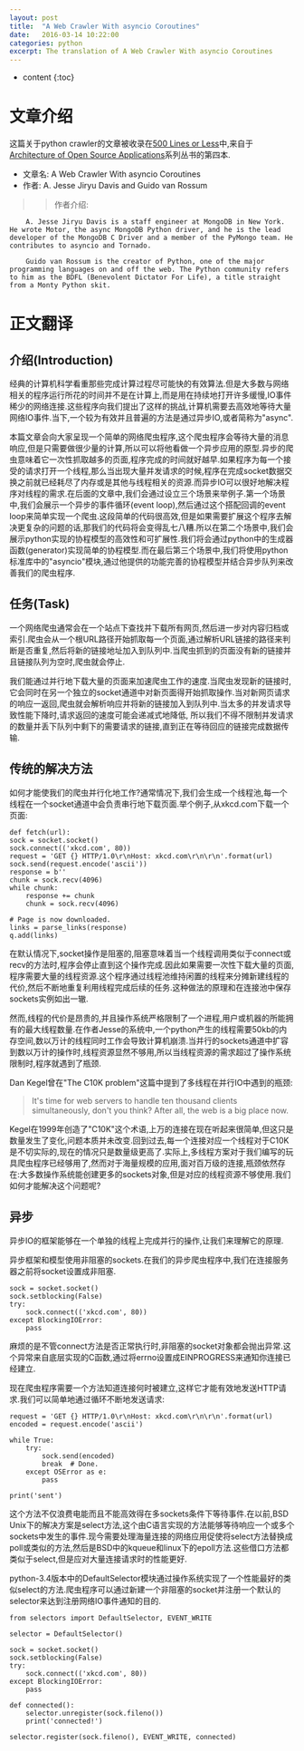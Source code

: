```yaml
---
layout: post
title:  "A Web Crawler With asyncio Coroutines"
date:   2016-03-14 10:22:00
categories: python
excerpt: The translation of A Web Crawler With asyncio Coroutines
---
```


* content
{:toc}

# 文章介绍

这篇关于python crawler的文章被收录在[500 Lines or Less](http://aosabook.org/en/500L/a-web-crawler-with-asyncio-coroutines.html)中,来自于[Architecture of Open Source Applications](http://aosabook.org/en/index.html)系列丛书的第四本.

- 文章名: A Web Crawler With asyncio Coroutines
- 作者: A. Jesse Jiryu Davis and Guido van Rossum

>> 作者介绍:

        A. Jesse Jiryu Davis is a staff engineer at MongoDB in New York. He wrote Motor, the async MongoDB Python driver, and he is the lead developer of the MongoDB C Driver and a member of the PyMongo team. He contributes to asyncio and Tornado.

        Guido van Rossum is the creator of Python, one of the major programming languages on and off the web. The Python community refers to him as the BDFL (Benevolent Dictator For Life), a title straight from a Monty Python skit.


# 正文翻译

## 介绍(Introduction)

经典的计算机科学看重那些完成计算过程尽可能快的有效算法.但是大多数与网络相关的程序运行所花的时间并不是在计算上,而是用在持续地打开许多缓慢,IO事件稀少的网络连接.这些程序向我们提出了这样的挑战,计算机需要去高效地等待大量网络IO事件.当下,一个较为有效并且普遍的方法是通过异步IO,或者简称为"async".

本篇文章会向大家呈现一个简单的网络爬虫程序,这个爬虫程序会等待大量的消息响应,但是只需要做很少量的计算,所以可以将他看做一个异步应用的原型.异步的爬虫意味着它一次性抓取越多的页面,程序完成的时间就好越早.如果程序为每一个接受的请求打开一个线程,那么当出现大量并发请求的时候,程序在完成socket数据交换之前就已经耗尽了内存或是其他与线程相关的资源.而异步IO可以很好地解决程序对线程的需求.在后面的文章中,我们会通过设立三个场景来举例子.第一个场景中,我们会展示一个异步的事件循环(event loop),然后通过这个搭配回调的event loop来简单实现一个爬虫.这段简单的代码很高效,但是如果需要扩展这个程序去解决更复杂的问题的话,那我们的代码将会变得乱七八糟.所以在第二个场景中,我们会展示python实现的协程模型的高效性和可扩展性.我们将会通过python中的生成器函数(generator)实现简单的协程模型.而在最后第三个场景中,我们将使用python标准库中的"asyncio"模块,通过他提供的功能完善的协程模型并结合异步队列来改善我们的爬虫程序.

## 任务(Task)

一个网络爬虫通常会在一个站点下查找并下载所有网页,然后进一步对内容归档或索引.爬虫会从一个根URL路径开始抓取每一个页面,通过解析URL链接的路径来判断是否重复,然后将新的链接地址加入到队列中.当爬虫抓到的页面没有新的链接并且链接队列为空时,爬虫就会停止.

我们能通过并行地下载大量的页面来加速爬虫工作的速度.当爬虫发现新的链接时,它会同时在另一个独立的socket通道中对新页面得开始抓取操作.当对新网页请求的响应一返回,爬虫就会解析响应并将新的链接加入到队列中.当太多的并发请求导致性能下降时,请求返回的速度可能会递减式地降低,
所以我们不得不限制并发请求的数量并丢下队列中剩下的需要请求的链接,直到正在等待回应的链接完成数据传输.

## 传统的解决方法

如何才能使我们的爬虫并行化地工作?通常情况下,我们会生成一个线程池,每一个线程在一个socket通道中会负责串行地下载页面.举个例子,从xkcd.com下载一个页面:

    def fetch(url):
    sock = socket.socket()
    sock.connect(('xkcd.com', 80))
    request = 'GET {} HTTP/1.0\r\nHost: xkcd.com\r\n\r\n'.format(url)
    sock.send(request.encode('ascii'))
    response = b''
    chunk = sock.recv(4096)
    while chunk:
        response += chunk
        chunk = sock.recv(4096)

    # Page is now downloaded.
    links = parse_links(response)
    q.add(links)

在默认情况下,socket操作是阻塞的,阻塞意味着当一个线程调用类似于connect或recv的方法时,程序会停止直到这个操作完成.因此如果需要一次性下载大量的页面,程序需要大量的线程资源.这个程序通过线程池维持闲置的线程来分摊新建线程的代价,然后不断地重复利用线程完成后续的任务.这种做法的原理和在连接池中保存sockets实例如出一辙.

然而,线程的代价是昂贵的,并且操作系统严格限制了一个进程,用户或机器的所能拥有的最大线程数量.在作者Jesse的系统中,一个python产生的线程需要50kb的内存空间,数以万计的线程同时工作会导致计算机崩溃.当并行的sockets通道中扩容到数以万计的操作时,线程资源显然不够用,所以当线程资源的需求超过了操作系统限制时,程序就遇到了瓶颈.

Dan Kegel曾在"The C10K problem"这篇中提到了多线程在并行IO中遇到的瓶颈:

>  It's time for web servers to handle ten thousand clients simultaneously, don't you think? After all, the web is a big place now.

Kegel在1999年创造了"C10K"这个术语,上万的连接在现在听起来很简单,但这只是数量发生了变化,问题本质并未改变.回到过去,每一个连接对应一个线程对于C10K是不切实际的,现在的情况只是数量级更高了.实际上,多线程方案对于我们编写的玩具爬虫程序已经够用了,然而对于海量规模的应用,面对百万级的连接,瓶颈依然存在:大多数操作系统能创建更多的sockets对象,但是对应的线程资源不够使用.我们如何才能解决这个问题呢?

## 异步

异步IO的框架能够在一个单独的线程上完成并行的操作,让我们来理解它的原理.

异步框架和模型使用非阻塞的sockets.在我们的异步爬虫程序中,我们在连接服务器之前将socket设置成非阻塞.

    sock = socket.socket()
    sock.setblocking(False)
    try:
        sock.connect(('xkcd.com', 80))
    except BlockingIOError:
        pass

麻烦的是不管connect方法是否正常执行时,非阻塞的socket对象都会抛出异常.这个异常来自底层实现的C函数,通过将errno设置成EINPROGRESS来通知你连接已经建立.

现在爬虫程序需要一个方法知道连接何时被建立,这样它才能有效地发送HTTP请求.我们可以简单地通过循环不断地发送请求:

    request = 'GET {} HTTP/1.0\r\nHost: xkcd.com\r\n\r\n'.format(url)
    encoded = request.encode('ascii')

    while True:
        try:
            sock.send(encoded)
            break  # Done.
        except OSError as e:
            pass

    print('sent')

这个方法不仅浪费电能而且不能高效得在多sockets条件下等待事件.在以前,BSD Unix下的解决方案是select方法,这个由C语言实现的方法能够等待响应一个或多个sockets中发生的事件.现今需要处理海量连接的网络应用促使将select方法替换成poll或类似的方法,然后是BSD中的kqueue和linux下的epoll方法.这些借口方法都类似于select,但是应对大量连接请求时的性能更好.

python-3.4版本中的DefaultSelector模块通过操作系统实现了一个性能最好的类似select的方法.爬虫程序可以通过新建一个非阻塞的socket并注册一个默认的selector来达到注册网络IO事件通知的目的.

    from selectors import DefaultSelector, EVENT_WRITE

    selector = DefaultSelector()

    sock = socket.socket()
    sock.setblocking(False)
    try:
        sock.connect(('xkcd.com', 80))
    except BlockingIOError:
        pass

    def connected():
        selector.unregister(sock.fileno())
        print('connected!')

    selector.register(sock.fileno(), EVENT_WRITE, connected)




